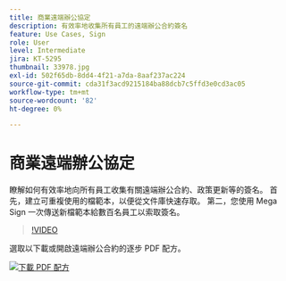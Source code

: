 ```yaml
---
title: 商業遠端辦公協定
description: 有效率地收集所有員工的遠端辦公合約簽名
feature: Use Cases, Sign
role: User
level: Intermediate
jira: KT-5295
thumbnail: 33978.jpg
exl-id: 502f65db-8dd4-4f21-a7da-8aaf237ac224
source-git-commit: cda31f3acd9215184ba88dcb7c5ffd3e0cd3ac05
workflow-type: tm+mt
source-wordcount: '82'
ht-degree: 0%

---
```


# 商業遠端辦公協定

瞭解如何有效率地向所有員工收集有關遠端辦公合約、政策更新等的簽名。 首先，建立可重複使用的檔範本，以便從文件庫快速存取。 第二，您使用 Mega Sign 一次傳送新檔範本給數百名員工以索取簽名。

>[!VIDEO](https://video.tv.adobe.com/v/33978?quality=12&learn=on&hidetitle=true)

選取以下載或開啟遠端辦公合約的逐步 PDF 配方。

[![下載 PDF 配方](../assets/acrobat_PDF_96.png)](../assets/UseCaseRecipe-EN-UsingMegaSign.pdf)
